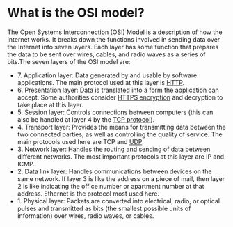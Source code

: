 # What is the OSI model?

The Open Systems Interconnection (OSI) Model is a description of how the Internet works. It breaks down the functions involved in sending data over the Internet into seven layers. Each layer has some function that prepares the data to be sent over wires, cables, and radio waves as a series of bits.The seven layers of the OSI model are:

* 7\. Application layer: Data generated by and usable by software applications. The main protocol used at this layer is [HTTP](https://www.cloudflare.com/learning/ddos/glossary/hypertext-transfer-protocol-http/).
* 6\. Presentation layer: Data is translated into a form the application can accept. Some authorities consider [HTTPS encryption](https://www.cloudflare.com/learning/ssl/what-is-https/) and decryption to take place at this layer.
* 5\. Session layer: Controls connections between computers (this can also be handled at layer 4 by the [TCP protocol](https://www.cloudflare.com/learning/ddos/glossary/tcp-ip/)).
* 4\. Transport layer: Provides the means for transmitting data between the two connected parties, as well as controlling the quality of service. The main protocols used here are TCP and [UDP](https://www.cloudflare.com/learning/ddos/glossary/user-datagram-protocol-udp/).
* 3\. Network layer: Handles the routing and sending of data between different networks. The most important protocols at this layer are IP and ICMP.
* 2\. Data link layer: Handles communications between devices on the same network. If layer 3 is like the address on a piece of mail, then layer 2 is like indicating the office number or apartment number at that address. Ethernet is the protocol most used here.
* 1\. Physical layer: Packets are converted into electrical, radio, or optical pulses and transmitted as bits (the smallest possible units of information) over wires, radio waves, or cables.

